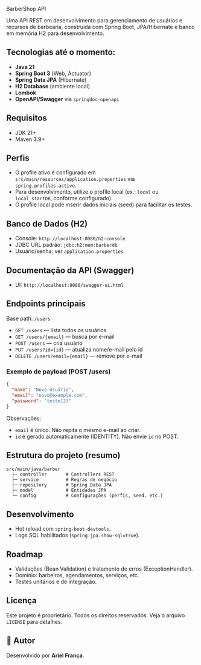 BarberShop API

Uma API REST em desenvolvimento para gerenciamento de usuários e recursos de barbearia, construída com Spring Boot, JPA/Hibernate e banco em memória H2 para desenvolvimento.

## Tecnologias até o momento:
- **Java 21**
- **Spring Boot 3** (Web, Actuator)
- **Spring Data JPA** (Hibernate)
- **H2 Database** (ambiente local)
- **Lombok**
- **OpenAPI/Swagger** via `springdoc-openapi`

## Requisitos
- JDK 21+
- Maven 3.9+

## Perfis
- O profile ativo é configurado em `src/main/resources/application.properties` via `spring.profiles.active`.
- Para desenvolvimento, utilize o profile local (ex.: `local` ou `local_startDB`, conforme configurado).
- O profile local pode inserir dados iniciais (seed) para facilitar os testes.

## Banco de Dados (H2)
- Console: `http://localhost:8080/h2-console`
- JDBC URL padrão: `jdbc:h2:mem:barberdb`
- Usuário/senha: ver `application.properties`

## Documentação da API (Swagger)
- UI: `http://localhost:8080/swagger-ui.html`

## Endpoints principais
Base path: `/users`

- `GET /users` — lista todos os usuários
- `GET /users/{email}` — busca por e-mail
- `POST /users` — cria usuário
- `PUT /users?id={id}` — atualiza nome/e-mail pelo id
- `DELETE /users?email={email}` — remove por e-mail

### Exemplo de payload (POST /users)
```json
{
  "name": "Novo Usuário",
  "email": "novo@example.com",
  "password": "teste123"
}
```

Observações:
- `email` é único. Não repita o mesmo e-mail ao criar.
- `id` é gerado automaticamente (IDENTITY). Não envie `id` no POST.

## Estrutura do projeto (resumo)
```
src/main/java/barber
  ├─ controller       # Controllers REST
  ├─ service          # Regras de negócio
  ├─ repository       # Spring Data JPA
  ├─ model            # Entidades JPA
  └─ config           # Configurações (perfis, seed, etc.)
```

## Desenvolvimento
- Hot reload com `spring-boot-devtools`.
- Logs SQL habilitados (`spring.jpa.show-sql=true`).

## Roadmap
- Validações (Bean Validation) e tratamento de erros (ExceptionHandler).
- Domínio: barbeiros, agendamentos, serviços, etc.
- Testes unitários e de integração.

## Licença
Este projeto é proprietário. Todos os direitos reservados. Veja o arquivo `LICENSE` para detalhes.

## 👤 Autor
Desenvolvido por **Ariel França**.
